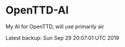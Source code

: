 # OpenTTD-AI
My AI for OpenTTD, will use primarily air

Latest backup: Sun Sep 29 20:07:01 UTC 2019
